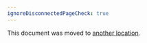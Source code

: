 ```yaml
---
ignoreDisconnectedPageCheck: true
---
```


This document was moved to [another location](../../retrospectives/3_3.md).
